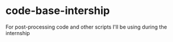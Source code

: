 # code-base-intership
For post-processing code and other scripts I'll be using during the internship
